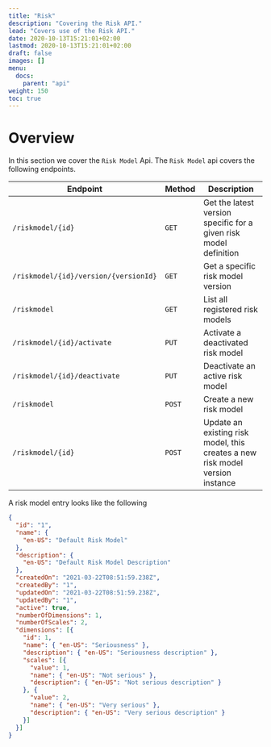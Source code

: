 ```yaml
---
title: "Risk"
description: "Covering the Risk API."
lead: "Covers use of the Risk API."
date: 2020-10-13T15:21:01+02:00
lastmod: 2020-10-13T15:21:01+02:00
draft: false
images: []
menu: 
  docs:
    parent: "api"
weight: 150
toc: true
---
```


# Overview

In this section we cover the `Risk Model` Api. The `Risk Model` api covers the following endpoints.

| Endpoint | Method | Description |
| --- | --- | -- |
| `/riskmodel/{id}` | `GET` | Get the latest version specific for a given risk model definition |
| `/riskmodel/{id}/version/{versionId}` | `GET` | Get a specific risk model version |
| `/riskmodel` | `GET` | List all registered risk models |
| `/riskmodel/{id}/activate` | `PUT` | Activate a deactivated risk model |
| `/riskmodel/{id}/deactivate` | `PUT` | Deactivate an active risk model |
| `/riskmodel` | `POST` | Create a new risk model |
| `/riskmodel/{id}` | `POST` | Update an existing risk model, this creates a new risk model version instance |

A risk model entry looks like the following

```json
{
  "id": "1",
  "name": {
    "en-US": "Default Risk Model"
  },
  "description": {
    "en-US": "Default Risk Model Description"
  },
  "createdOn": "2021-03-22T08:51:59.238Z",
  "createdBy": "1",
  "updatedOn": "2021-03-22T08:51:59.238Z",
  "updatedBy": "1",
  "active": true,
  "numberOfDimensions": 1,
  "numberOfScales": 2,
  "dimensions": [{
    "id": 1,
    "name": { "en-US": "Seriousness" },
    "description": { "en-US": "Seriousness description" },
    "scales": [{
      "value": 1,
      "name": { "en-US": "Not serious" },
      "description": { "en-US": "Not serious description" }
    }, {
      "value": 2,
      "name": { "en-US": "Very serious" },
      "description": { "en-US": "Very serious description" }
    }]
  }]
}
```